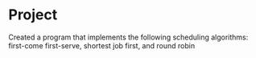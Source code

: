 # Project
Created a program that implements the following scheduling algorithms: first-come first-serve, shortest job first, and round robin 
